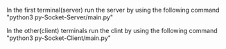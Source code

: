 In the first terminal(server) run the server by using the following command
"python3 py-Socket-Server/main.py"

In the other(client) terminals run the clint by using the following command
"python3 py-Socket-Client/main.py"



